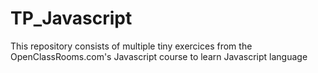 # TP_Javascript
This repository consists of multiple tiny exercices from the OpenClassRooms.com's Javascript course to learn Javascript language
